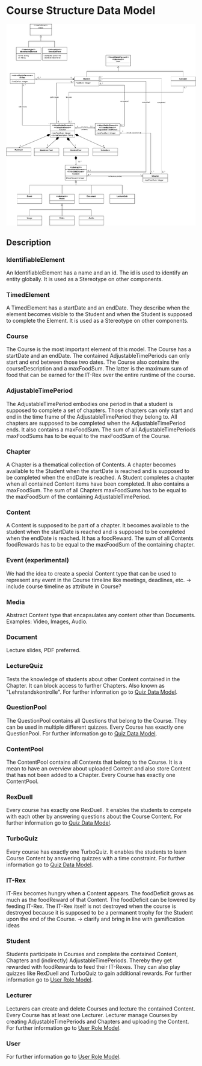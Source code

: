 # Course Structure Data Model

![CourseStructureModel](./Images/Architecture/Course-Structure-Data-Model.png)

## Description

### IdentifiableElement

An IdentifiableElement has a name and an id. The id is used to identify an entity globally. It is used as a Stereotype on other components.

### TimedElement

A TimedElement has a startDate and an endDate. They describe when the element becomes visible to the Student and when the Student is supposed to complete the Element. It is used as a Stereotype on other components.

### Course

The Course is the most important element of this model. The Course has a startDate and an endDate. The contained AdjustableTimePeriods can only start and end between those two dates. The Course also contains the courseDescription and a maxFoodSum. The latter is the maximum sum of food that can be earned for the IT-Rex over the entire runtime of the course.

### AdjustableTimePeriod

The AdjustableTimePeriod embodies one period in that a student is supposed to complete a set of chapters. Those chapters can only start and end in the time frame of the AdjustableTimePeriod they belong to. All chapters are supposed to be completed when the AdjustableTimePeriod ends. It also contains a maxFoodSum. The sum of all AdjustableTimePeriods maxFoodSums has to be equal to the maxFoodSum of the Course.

### Chapter

A Chapter is a thematical collection of Contents. A chapter becomes available to the Student when the startDate is reached and is supposed to be completed when the endDate is reached. A Student completes a chapter when all contained Content items have been completed. It also contains a maxFoodSum. The sum of all Chapters maxFoodSums has to be equal to the maxFoodSum of the containing AdjustableTimePeriod.

### Content

A Content is supposed to be part of a chapter. It becomes available to the student when the startDate is reached and is supposed to be completed when the endDate is reached. It has a foodReward. The sum of all Contents foodRewards has to be equal to the maxFoodSum of the containing chapter.

### Event (experimental)

We had the idea to create a special Content type that can be used to represent any event in the Course timeline like meetings, deadlines, etc. -> include course timeline as attribute in Course?

### Media

Abstract Content type that encapsulates any content other than Documents. Examples: Video, Images, Audio.

### Document

Lecture slides, PDF preferred.

### LectureQuiz

Tests the knowledge of students about other Content contained in the Chapter. It can block access to further Chapters. Also known as "Lehrstandskontrolle". For further information go to [Quiz Data Model](./Application-Architecture--Data-Model--Quiz#quiz-data-model).

### QuestionPool

The QuestionPool contains all Questions that belong to the Course. They can be used in multiple different quizzes. Every Course has exactly one QuestionPool. For further information go to [Quiz Data Model](./Application-Architecture--Data-Model--Quiz#quiz-data-model).

### ContentPool

The ContentPool contains all Contents that belong to the Course. It is a mean to have an overview about uploaded Content and also store Content that has not been added to a Chapter. Every Course has exactly one ContentPool.

### RexDuell

Every course has exactly one RexDuell. It enables the students to compete with each other by answering questions about the Course Content. For further information go to [Quiz Data Model](./Application-Architecture--Data-Model--Quiz#quiz-data-model).

### TurboQuiz

Every course has exactly one TurboQuiz. It enables the students to learn Course Content by answering quizzes with a time constraint. For further information go to [Quiz Data Model](./Application-Architecture--Data-Model--Quiz#quiz-data-model).

### IT-Rex

IT-Rex becomes hungry when a Content appears. The foodDeficit grows as much as the foodReward of that Content. The foodDeficit can be lowered by feeding IT-Rex. The IT-Rex itself is not destroyed when the course is destroyed because it is supposed to be a permanent trophy for the Student upon the end of the Course. -> clarify and bring in line with gamification ideas

### Student

Students participate in Courses and complete the contained Content, Chapters and (indirectly) AdjustableTimePeriods. Thereby they get rewarded with foodRewards to feed their IT-Rexes. They can also play quizzes like RexDuell and TurboQuiz to gain additional rewards. For further information go to [User Role Model](./Application-Architecture--Data-Model--User#user-role-model).

### Lecturer

Lecturers can create and delete Courses and lecture the contained Content. Every Course has at least one Lecturer. Lecturer manage Courses by creating AdjustableTimePeriods and Chapters and uploading the Content. For further information go to [User Role Model](./Application-Architecture--Data-Model--User#user-role-model).

### User

For further information go to [User Role Model](./Application-Architecture--Data-Model--User#user-role-model).
